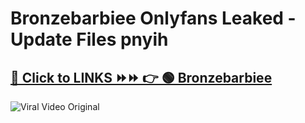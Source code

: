 
 # Bronzebarbiee Onlyfans Leaked - Update Files pnyih

## <h2><a href="https://clipsfans.com/Bronzebarbiee&ref=git">🔗 Click to LINKS ⏩⏩ 👉 🟢 Bronzebarbiee </a></h2>

<a href="https://clipsfans.com/Bronzebarbiee&ref=git" rel="nofollow" data-target="animated-image.originalLink"><img src="https://i.ibb.co.com/xMMVF88/686577567.gif" alt="Viral Video Original" style="max-width: 100%; display: inline-block;" data-target="animated-image.originalImage"></a>

